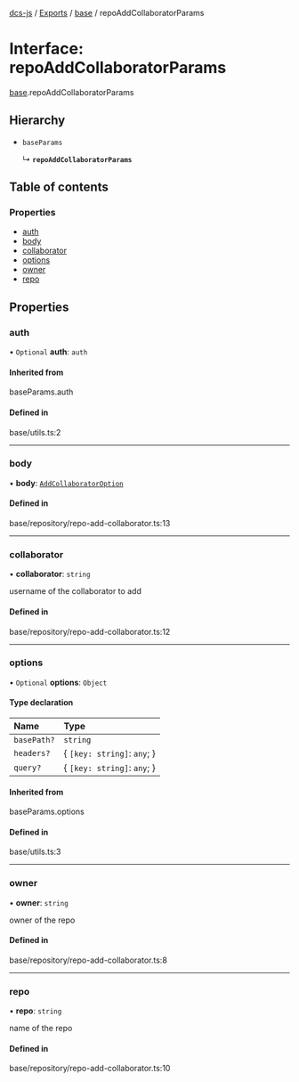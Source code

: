[dcs-js](../README.md) / [Exports](../modules.md) / [base](../modules/base.md) / repoAddCollaboratorParams

# Interface: repoAddCollaboratorParams

[base](../modules/base.md).repoAddCollaboratorParams

## Hierarchy

- `baseParams`

  ↳ **`repoAddCollaboratorParams`**

## Table of contents

### Properties

- [auth](base.repoAddCollaboratorParams.md#auth)
- [body](base.repoAddCollaboratorParams.md#body)
- [collaborator](base.repoAddCollaboratorParams.md#collaborator)
- [options](base.repoAddCollaboratorParams.md#options)
- [owner](base.repoAddCollaboratorParams.md#owner)
- [repo](base.repoAddCollaboratorParams.md#repo)

## Properties

### <a id="auth" name="auth"></a> auth

• `Optional` **auth**: `auth`

#### Inherited from

baseParams.auth

#### Defined in

base/utils.ts:2

___

### <a id="body" name="body"></a> body

• **body**: [`AddCollaboratorOption`](base.AddCollaboratorOption.md)

#### Defined in

base/repository/repo-add-collaborator.ts:13

___

### <a id="collaborator" name="collaborator"></a> collaborator

• **collaborator**: `string`

username of the collaborator to add

#### Defined in

base/repository/repo-add-collaborator.ts:12

___

### <a id="options" name="options"></a> options

• `Optional` **options**: `Object`

#### Type declaration

| Name | Type |
| :------ | :------ |
| `basePath?` | `string` |
| `headers?` | { `[key: string]`: `any`;  } |
| `query?` | { `[key: string]`: `any`;  } |

#### Inherited from

baseParams.options

#### Defined in

base/utils.ts:3

___

### <a id="owner" name="owner"></a> owner

• **owner**: `string`

owner of the repo

#### Defined in

base/repository/repo-add-collaborator.ts:8

___

### <a id="repo" name="repo"></a> repo

• **repo**: `string`

name of the repo

#### Defined in

base/repository/repo-add-collaborator.ts:10
